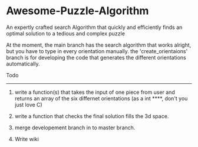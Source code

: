 Awesome-Puzzle-Algorithm
========================

An expertly crafted search Algorithm that quickly and efficiently finds an optimal solution to  a tedious and complex puzzle

At the moment, the main branch has the search algorithm that works alright, but you have to type in every orientation manually.
the 'create_orientaions' branch is for developing the code that generates the different orientations automatically.

Todo
____
1) write a function(s) that takes the input of one piece from user and returns an array of the six differnet orientations (as a int ****, don't you just love C)

2) write a function that checks the final solution fills the 3d space.

3) merge developement branch in to master branch.

4) Write wiki
